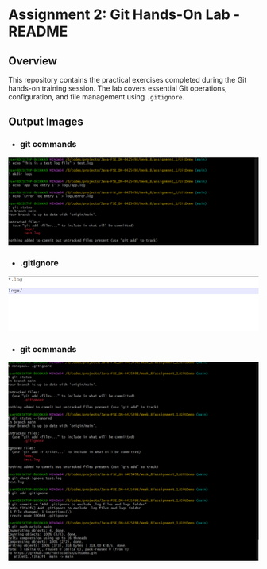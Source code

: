 # Assignment 2: Git Hands-On Lab - README

## Overview
This repository contains the practical exercises completed during the Git hands-on training session. The lab covers essential Git operations, configuration, and file management using `.gitignore`.

## Output Images

- ### git commands
![After Commit](/Week_8/assignment_2/outputs/image1.png)
- ### .gitignore
![Branch Created](/Week_8/assignment_2/outputs/image2.png)
- ### git commands
![Merge Completed](/Week_8/assignment_2/outputs/image3.png)